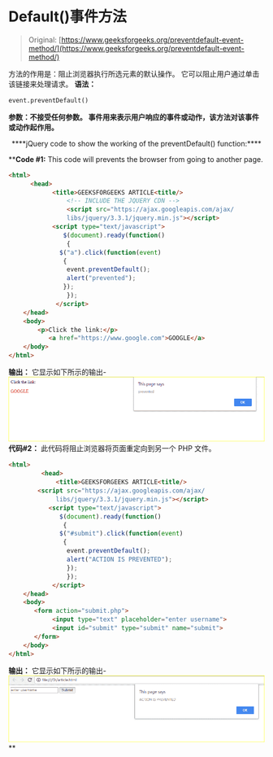 # Default()事件方法

> Original: [https://www.geeksforgeeks.org/preventdefault-event-method/](https://www.geeksforgeeks.org/preventdefault-event-method/)

方法的作用是：阻止浏览器执行所选元素的默认操作。 它可以阻止用户通过单击该链接来处理请求。
**语法：**

```html
event.preventDefault()
```

**参数：**不接受任何参数。
事件**用来表示用户响应的事件或动作，该方法对该事件或动作起作用。** 

<center>****jQuery code to show the working of the preventDefault() function:****</center>

 ****Code #1:**
This code will prevents the browser from going to another page.

```html
<html>
      <head>
            <title>GEEKSFORGEEKS ARTICLE<title/>
                <!-- INCLUDE THE JQUERY CDN -->
                <script src="https://ajax.googleapis.com/ajax/
                libs/jquery/3.3.1/jquery.min.js"></script>
            <script type="text/javascript">
               $(document).ready(function()
                {    
              $("a").click(function(event)
               {            
                event.preventDefault();
                alert("prevented");
               });
                });
             </script>
    </head>
    <body>
        <p>Click the link:</p>
           <a href="https://www.google.com">GOOGLE</a>
    </body>
</html>
```

**输出：**
它显示如下所示的输出-
![](img/611bba2d3fa260279a6ceab1fbf3794c.png)
**代码#2：**
此代码将阻止浏览器将页面重定向到另一个 PHP 文件。

```html
<html>
         <head>
             <title>GEEKSFORGEEKS ARTICLE<title/>
        <script src="https://ajax.googleapis.com/ajax/
             libs/jquery/3.3.1/jquery.min.js"></script>
           <script type="text/javascript">
              $(document).ready(function()
               {    
              $("#submit").click(function(event)
               {            
                event.preventDefault();
                alert("ACTION IS PREVENTED");
                });
                });
            </script>
    </head>
    <body>
       <form action="submit.php">
            <input type="text" placeholder="enter username">
            <input id="submit" type="submit" name="submit">
       </form>
    </body>
</html>
```

**输出：**
它显示如下所示的输出-
![](img/a210d7fa2b8e3744bd854b57db92d925.png)**